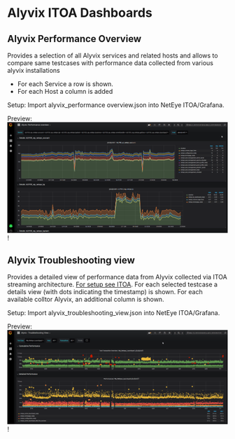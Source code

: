 # Alyvix ITOA Dashboards

## Alyvix Performance Overview

Provides a selection of all Alyvix services and related hosts and allows to compare same testcases with performance data collected from various alyvix installations
- For each Service a row is shown.
- For each Host a column is added

Setup: Import alyvix_performance overview.json into NetEye ITOA/Grafana.

Preview:
![alyvix_performance overview.png](alyvix_performance_overview.png)!

## Alyvix Troubleshooting view

Provides a detailed view of performance data from Alyvix collected via ITOA streaming architecture. [For setup see ITOA](../../../itoa/).
For each selected testcase a details view (with dots indicating the timestamp) is shown. For each available colltor Alyvix, an additional column is shown.

Setup: Import alyvix_troubleshooting_view.json into NetEye ITOA/Grafana.

Preview:
![alyvix_troubleshooting_view.png](alyvix_troubleshooting_view.png)!
